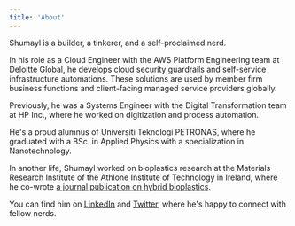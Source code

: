 ```yaml
---
title: 'About'
---
```


Shumayl is a builder, a tinkerer, and a self-proclaimed nerd. 

In his role as a Cloud Engineer with the AWS Platform Engineering team at Deloitte Global, he develops cloud security guardrails and self-service infrastructure automations. These solutions are used by member firm business functions and client-facing managed service providers globally.

Previously, he was a Systems Engineer with the Digital Transformation team at HP Inc., where he worked on digitization and process automation.

He's a proud alumnus of Universiti Teknologi PETRONAS, where he graduated with a BSc. in Applied Physics with a specialization in Nanotechnology.

In another life, Shumayl worked on bioplastics research at the Materials Research Institute of the Athlone Institute of Technology in Ireland, where he co-wrote [a journal publication on hybrid bioplastics](https://pubmed.ncbi.nlm.nih.gov/34208796/).

You can find him on [LinkedIn](https://www.linkedin.com/in/shumayl) and [Twitter](https://twitter.com/Shumayl_), where he's happy to connect with fellow nerds.